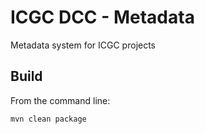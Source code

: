 ICGC DCC - Metadata
===

Metadata system for ICGC projects

Build
---

From the command line:

```bash
mvn clean package
```
